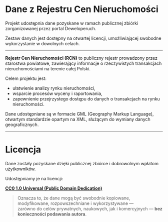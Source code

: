 # Dane z Rejestru Cen Nieruchomości

Projekt udostępnia dane pozyskane w ramach publicznej zbiórki zorganizowanej przez portal Deweloperuch.

Zestaw danych jest dostępny na otwartej licencji, umożliwiającej swobodne wykorzystanie w dowolnych celach.

---
**Rejestr Cen Nieruchomości (RCN)** to publiczny rejestr prowadzony przez starostwa powiatowe, zawierający informacje o rzeczywistych transakcjach nieruchomościami na terenie całej Polski.

Celem projektu jest:
- ułatwienie analizy rynku nieruchomości,
- wsparcie procesów wyceny i raportowania,
- zapewnienie przejrzystego dostępu do danych o transakcjach na rynku nieruchomości.

Dane udostępniane są w formacie GML (Geography Markup Language), otwartym standardzie opartym na XML, służącym do wymiany danych geograficznych.

---
# Licencja

Dane zostały pozyskane dzięki publicznej zbiórce i dobrowolnym wpłatom użytkowników.

Udostępniamy je na licencji:

**[CC0 1.0 Universal (Public Domain Dedication)](https://creativecommons.org/publicdomain/zero/1.0/)**

> Oznacza to, że dane mogą być swobodnie kopiowane, modyfikowane, rozpowszechniane i wykorzystywane —  
> zarówno do celów prywatnych, naukowych, jak i komercyjnych — **bez konieczności podawania autora**.
